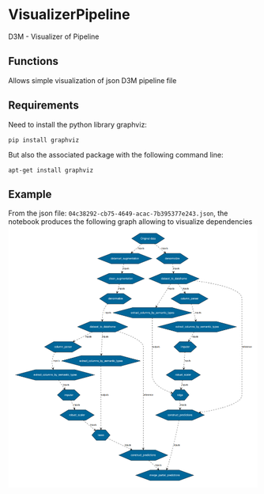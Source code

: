 # VisualizerPipeline
D3M - Visualizer of Pipeline

## Functions
Allows simple visualization of json D3M pipeline file

## Requirements
Need to install the python library graphviz:
```
pip install graphviz
```

But also the associated package with the following command line:  
```
apt-get install graphviz
```

## Example
From the json file: `04c38292-cb75-4649-acac-7b395377e243.json`, the notebook produces the following graph allowing to visualize dependencies
![Example](https://raw.githubusercontent.com/Jeanselme/VisualizerPipeline/master/pipelines/example.png) 